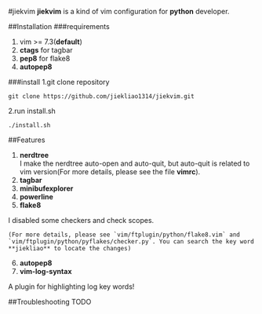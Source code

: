 #jiekvim
**jiekvim** is a kind of vim configuration for **python** developer.

##Installation
###requirements
1. vim >= 7.3(**default**)
2. **ctags** for tagbar
3. **pep8** for flake8
4. **autopep8**

###install
1.git clone repository
```
git clone https://github.com/jiekliao1314/jiekvim.git
```  
2.run install.sh
```
./install.sh
```
##Features
1. **nerdtree**</br>
I make the nerdtree auto-open and auto-quit, but auto-quit is related to vim version(For more details, please see the file **vimrc**).
2. **tagbar**
3. **minibufexplorer**
4. **powerline**
5. **flake8**

  I disabled some checkers and check scopes.

    (For more details, please see `vim/ftplugin/python/flake8.vim` and `vim/ftplugin/python/pyflakes/checker.py`. You can search the key word **jiekliao** to locate the changes)
6. **autopep8**
7.  **vim-log-syntax**

  A plugin for highlighting log key words!

##Troubleshooting
TODO

